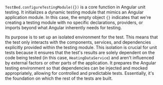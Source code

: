 `TestBed.configureTestingModule({})` is a core function in Angular unit testing. It initializes a dynamic testing module that mimics an Angular application module. In this case, the empty object `{}` indicates that we're creating a testing module with no specific declarations, providers, or imports beyond what Angular inherently needs for testing. 

Its purpose is to set up an isolated environment for the test. This means that the test only interacts with the components, services, and dependencies explicitly provided within the testing module.  This isolation is crucial for unit tests because it ensures that the test's results are solely dependent on the code being tested (in this case, `HeatingDataService`) and aren't influenced by external factors or other parts of the application. It prepares the Angular testing environment so that dependencies can be injected and mocked appropriately, allowing for controlled and predictable tests. Essentially, it's the foundation on which the rest of the tests are built.